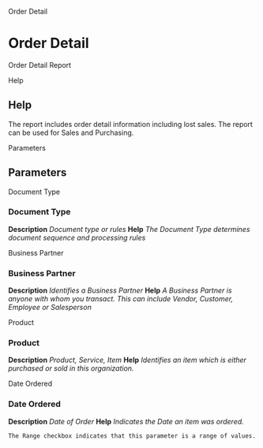 
Order Detail
# Order Detail


Order Detail Report

Help
## Help

The report includes order detail information including lost sales.  The report can be used for Sales and Purchasing.

Parameters
## Parameters


Document Type
### Document Type

**Description**
 *Document type or rules*
**Help**
 *The Document Type determines document sequence and processing rules*

Business Partner
### Business Partner

**Description**
 *Identifies a Business Partner*
**Help**
 *A Business Partner is anyone with whom you transact.  This can include Vendor, Customer, Employee or Salesperson*

Product
### Product

**Description**
 *Product, Service, Item*
**Help**
 *Identifies an item which is either purchased or sold in this organization.*

Date Ordered
### Date Ordered

**Description**
 *Date of Order*
**Help**
 *Indicates the Date an item was ordered.*

```
The Range checkbox indicates that this parameter is a range of values.
```